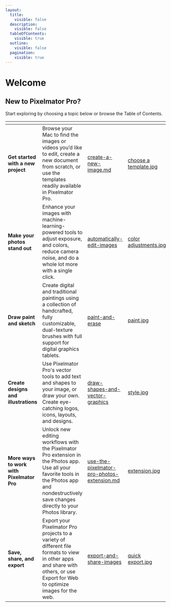 ```yaml
---
layout:
  title:
    visible: false
  description:
    visible: false
  tableOfContents:
    visible: true
  outline:
    visible: false
  pagination:
    visible: true
---
```


# Welcome

## New to Pixelmator Pro?

Start exploring by choosing a topic below or browse the Table of Contents.

<table data-card-size="large" data-column-title-hidden data-view="cards"><thead><tr><th></th><th></th><th data-hidden data-card-target data-type="content-ref"></th><th data-hidden data-card-cover data-type="files"></th></tr></thead><tbody><tr><td><strong>Get started with a new project</strong>   </td><td>Browse your Mac to find the images or videos you’d like to edit, create a new document from scratch, or use the templates readily available in Pixelmator Pro.</td><td><a href="pixelmator-pro-basics/create-a-new-image.md">create-a-new-image.md</a></td><td><a href=".gitbook/assets/choose a template.jpg">choose a template.jpg</a></td></tr><tr><td><strong>Make your photos stand out</strong>  </td><td>Enhance your images with machine-learning-powered tools to adjust exposure, and colors, reduce camera noise, and do a whole lot more with a single click.</td><td><a href="automatically-edit-images/">automatically-edit-images</a></td><td><a href=".gitbook/assets/color adjustments.jpg">color adjustments.jpg</a></td></tr><tr><td><strong>Draw paint and sketch</strong>   </td><td>Create digital and traditional paintings using a collection of handcrafted, fully customizable, dual-texture brushes with full support for digital graphics tablets.</td><td><a href="paint-and-erase/">paint-and-erase</a></td><td><a href=".gitbook/assets/paint.jpg">paint.jpg</a></td></tr><tr><td><strong>Create designs and illustrations</strong></td><td>Use Pixelmator Pro's vector tools to add text and shapes to your image, or draw your own. Create eye-catching logos, icons, layouts, and designs.</td><td><a href="draw-shapes-and-vector-graphics/">draw-shapes-and-vector-graphics</a></td><td><a href=".gitbook/assets/style.jpg">style.jpg</a></td></tr><tr><td><strong>More ways to work with Pixelmator Pro</strong>   </td><td>Unlock new editing workflows with the Pixelmator Pro extension in the Photos app. Use all your favorite tools in the Photos app and nondestructively save changes directly to your Photos library. </td><td><a href="pixelmator-pro-basics/use-the-pixelmator-pro-photos-extension.md">use-the-pixelmator-pro-photos-extension.md</a></td><td><a href=".gitbook/assets/extension.jpg">extension.jpg</a></td></tr><tr><td><strong>Save, share, and export</strong> </td><td>Export your Pixelmator Pro projects to a variety of different file formats to view in other apps and share with others, or use Export for Web to optimize images for the web.</td><td><a href="export-and-share-images/">export-and-share-images</a></td><td><a href=".gitbook/assets/quick export.jpg">quick export.jpg</a></td></tr></tbody></table>
